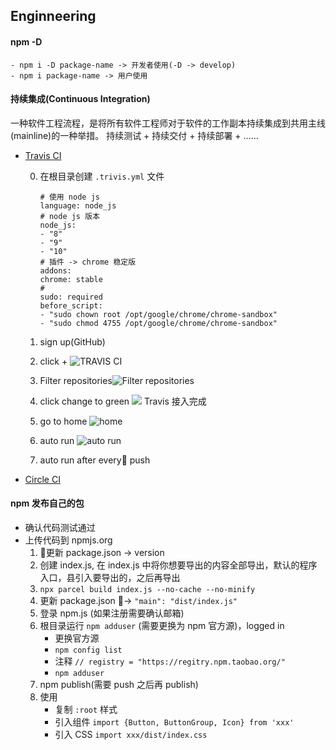 ## Enginneering

####  npm -D
    - npm i -D package-name -> 开发者使用(-D -> develop)
    - npm i package-name -> 用户使用

####  持续集成(Continuous Integration)
一种软件工程流程，是将所有软件工程师对于软件的工作副本持续集成到共用主线(mainline)的一种举措。
持续测试 + 持续交付 + 持续部署 + ......
- [Travis CI](https://travis-ci.org/)

    0. 在根目录创建 ` .trivis.yml ` 文件
        ```
        # 使用 node js
        language: node_js
        # node js 版本
        node_js:
        - "8"
        - "9"
        - "10"
        # 插件 -> chrome 稳定版
        addons: 
        chrome: stable
        # 
        sudo: required
        before_script:
        - "sudo chown root /opt/google/chrome/chrome-sandbox"
        - "sudo chmod 4755 /opt/google/chrome/chrome-sandbox"
        ```
    
    1. sign up(GitHub)

    2. click + ![TRAVIS CI](https://upload-images.jianshu.io/upload_images/9617841-d99e4fdb01bc35a2.png?imageMogr2/auto-orient/strip%7CimageView2/2/w/1240)

    3. Filter repositories![Filter repositories](https://upload-images.jianshu.io/upload_images/9617841-af883da2f2707f2f.png?imageMogr2/auto-orient/strip%7CimageView2/2/w/1240)

    4. click change to green ![](https://upload-images.jianshu.io/upload_images/9617841-a368f91e060f69e2.png?imageMogr2/auto-orient/strip%7CimageView2/2/w/1240)
    Travis 接入完成

    5. go to home ![home](https://upload-images.jianshu.io/upload_images/9617841-9cee99771a0ea8cd.png?imageMogr2/auto-orient/strip%7CimageView2/2/w/1240)

    6. auto run ![auto run](https://upload-images.jianshu.io/upload_images/9617841-66881dbae7e27fef.png?imageMogr2/auto-orient/strip%7CimageView2/2/w/1240)

    7. auto run after every push

- [Circle CI](https://circleci.com/)

#### npm 发布自己的包
- 确认代码测试通过
- 上传代码到 npmjs.org
    1. 更新 package.json -> version
    2. 创建 index.js, 在 index.js 中将你想要导出的内容全部导出，默认的程序入口，县引入要导出的，之后再导出
    3. ` npx parcel build index.js --no-cache --no-minify `
    4. 更新 package.json -> ` "main": "dist/index.js" `
    5. 登录 npm.js (如果注册需要确认邮箱)
    6. 根目录运行 ` npm adduser ` (需要更换为 npm 官方源)，logged in 
        - 更换官方源
        - ` npm config list `
        - 注释 ` // registry = "https://regitry.npm.taobao.org/" ` 
        - ` npm adduser `
    7. npm publish(需要 push 之后再 publish)
    8. 使用
        - 复制 ` :root ` 样式
        - 引入组件 ` import {Button, ButtonGroup, Icon} from 'xxx' `
        - 引入 CSS ` import xxx/dist/index.css `
